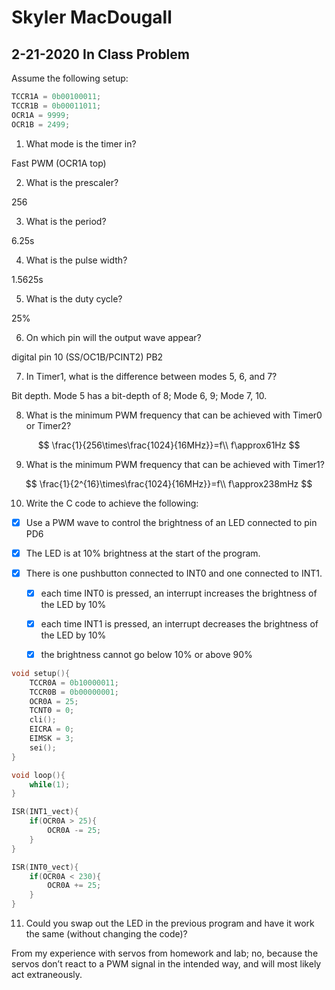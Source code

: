 # Skyler MacDougall

## 2-21-2020 In Class Problem

Assume the following setup:

```c
TCCR1A = 0b00100011;
TCCR1B = 0b00011011;
OCR1A = 9999;
OCR1B = 2499;
```

1. What mode is the timer in?

Fast PWM (OCR1A top)

2. What is the prescaler?

256

3. What is the period?

6.25s

4. What is the pulse width?

1.5625s

5. What is the duty cycle?

25%

6. On which pin will the output wave appear?

digital pin 10 (SS/OC1B/PCINT2) PB2

7. In Timer1, what is the difference between modes 5, 6, and 7?

Bit depth. Mode 5 has a bit-depth of 8; Mode 6, 9; Mode 7, 10.

8. What is the minimum PWM frequency that can be achieved with Timer0 or Timer2?

$$
\frac{1}{256\times\frac{1024}{16MHz}}=f\\
f\approx61Hz
$$

9. What is the minimum PWM frequency that can be achieved with Timer1?

$$
\frac{1}{2^{16}\times\frac{1024}{16MHz}}=f\\
f\approx238mHz
$$

10. Write the C code to achieve the following:

- [x] Use a PWM wave to control the brightness of an LED connected to pin PD6

- [x] The LED is at 10% brightness at the start of the program.
- [x] There is one pushbutton connected to INT0 and one connected to INT1.
    - [x] each time INT0 is pressed, an interrupt increases the brightness of the LED by 10%
    - [x] each time INT1 is pressed, an interrupt decreases the brightness of the LED by 10%
    - [x] the brightness cannot go below 10% or above 90%



```c
void setup(){
    TCCR0A = 0b10000011;
    TCCR0B = 0b00000001;
    OCR0A = 25;
    TCNT0 = 0;
    cli();
    EICRA = 0;
    EIMSK = 3;
    sei();
}

void loop(){
    while(1);
}

ISR(INT1_vect){
    if(OCR0A > 25){
        OCR0A -= 25; 
    }
}

ISR(INT0_vect){
    if(OCR0A < 230){
        OCR0A += 25; 
    }
}
```

11. Could you swap out the LED in the previous program and have it work the same (without changing the code)?

From my experience with servos from homework and lab; no, because the servos don’t react to a PWM signal in the intended way, and will most likely act extraneously. 